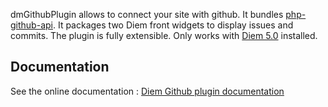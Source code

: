 dmGithubPlugin allows to connect your site with github.
It bundles [php-github-api](http://github.com/ornicar/php-github-api).
It packages two Diem front widgets to display issues and commits.
The plugin is fully extensible. Only works with [Diem 5.0](http://diem-project.org/) installed.

Documentation
-------------

See the online documentation : [Diem Github plugin documentation](http://diem-project.org/plugins/dmgithubplugin)